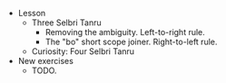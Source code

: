 * Lesson
    * Three Selbri Tanru
      * Removing the ambiguity. Left-to-right rule.
      * The "bo" short scope joiner. Right-to-left rule.
    * Curiosity: Four Selbri Tanru
* New exercises
    * TODO.
